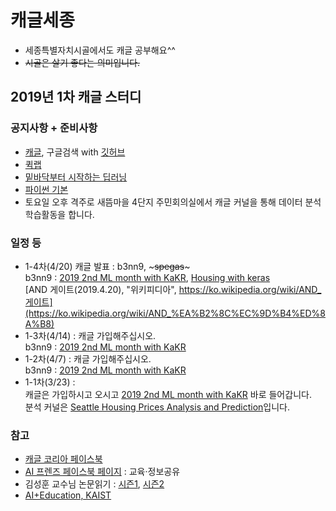 # 캐글세종
- 세종특별자치시골에서도 캐글 공부해요^^
- ~~시골은 살기 좋다는 의미입니다.~~
  
## 2019년 1차 캐글 스터디
  
### 공지사항 + 준비사항  
- [캐글](https://www.kaggle.com/), 구글검색 with [깃허브](https://github.com/)  
- [퀵랩](https://www.qwiklabs.com/)  
- [밑바닥부터 시작하는 딥러닝](http://www.hanbit.co.kr/store/books/look.php?p_code=B8475831198)
- [파이썬 기본](https://github.com/ur1ove/SDtown4/tree/master/study/python)  
- 토요일 오후 격주로 새뜸마을 4단지 주민회의실에서 캐글 커널을 통해 데이터 분석 학습활동을 합니다.
  
### 일정 등    
- 1-4차(4/20)
  캐글 발표 : b3nn9, ~~~spegas~~~  
  b3nn9 : [2019 2nd ML month with KaKR](https://www.kaggle.com/c/2019-2nd-ml-month-with-kakr), [
Housing with keras](https://www.kaggle.com/kummyong/housing-with-keras)  
    [AND 게이트(2019.4.20), "위키피디아", https://ko.wikipedia.org/wiki/AND_게이트](https://ko.wikipedia.org/wiki/AND_%EA%B2%8C%EC%9D%B4%ED%8A%B8)
- 1-3차(4/14) : 캐글 가입해주십시오.  
  b3nn9 : [2019 2nd ML month with KaKR](https://www.kaggle.com/c/2019-2nd-ml-month-with-kakr)  
- 1-2차(4/7) : 캐글 가입해주십시오.  
  b3nn9 : [2019 2nd ML month with KaKR](https://www.kaggle.com/c/2019-2nd-ml-month-with-kakr)  
- 1-1차(3/23) :  
  캐글은 가입하시고 오시고 [2019 2nd ML month with KaKR](https://www.kaggle.com/c/2019-2nd-ml-month-with-kakr) 바로 들어갑니다.  
  분석 커널은 [Seattle Housing Prices Analysis and Prediction](https://www.kaggle.com/unerue/seattle-housing-prices-analysis-and-prediction)입니다.  
  
### 참고
- [캐글 코리아 페이스북](https://www.facebook.com/groups/KaggleKoreaOpenGroup/)  
- [AI 프렌즈 페이스북 페이지](https://www.facebook.com/groups/aifriend/) : 교육·정보공유  
- 김성훈 교수님 논문읽기 : [시즌1](https://www.youtube.com/playlist?list=PLWKf9beHi3Tg50UoyTe6rIm20sVQOH1br&fbclid=IwAR1fzFHXvh0yohGtaoMPkYyrzE93TgTutg8CtVIubLKJi1gWYKEAgClfvjk), [시즌2](https://l.facebook.com/l.php?u=https%3A%2F%2Fwww.youtube.com%2Fplaylist%3Flist%3DPLWKf9beHi3TgstcIn8K6dI_85_ppAxzB8%26fbclid%3DIwAR3Re-NssHA-6bzIy5iZbigYt4EnZK8xfTvvxwp5KdwyKuCW-fdx8dYVtcg&h=AT1xs_9HrIYhxks6tyB5DHdQ908yC6eOnjIbO8sN34AFwWKQgjTjr879S7fhs1kzpON3PbLRF67H5tpJ7RNRl0eo3eHSHX5U8-adq1CsV1Ln3rPlC2UU1sGgqH6ifgvtnXbb3UveBeyl0vcDux2sViTQefu9rXqj8oXkdys)  
- [AI+Education, KAIST](https://www.youtube.com/channel/UCB5F5pgTGaIYOANcMcIvZRg)
